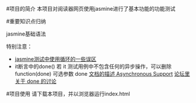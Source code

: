 #项目的简介
    本项目对阅读器网页使用jasmine进行了基本功能的功能测试

#重要知识点归纳

   jasmine基础语法

   特别注意：
   - [jasmine测试中使用循环的一些误区](https://blog.csdn.net/u011649436/article/details/10944489?locationNum=1)
   - it断言中的done()
   若 it 测试用例中不包含任何的异步操作，可以删除 function(done) 可选参数 done
   [文档的描述 Asynchronous Support](https://jasmine.github.io/2.4/introduction.html#section-Asynchronous_Support)
   [论坛里关于 done 的讨论](http://discussions.youdaxue.com/t/topic/54114/5)

#项目使用
    请下载本项目，并以浏览器运行index.html